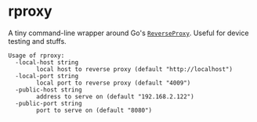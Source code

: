 # rproxy

A tiny command-line wrapper around Go's [`ReverseProxy`](https://golang.org/pkg/net/http/httputil/#ReverseProxy).
Useful for device testing and stuffs.

```
Usage of rproxy:
  -local-host string
    	local host to reverse proxy (default "http://localhost")
  -local-port string
    	local port to reverse proxy (default "4009")
  -public-host string
    	address to serve on (default "192.168.2.122")
  -public-port string
    	port to serve on (default "8080")
```
